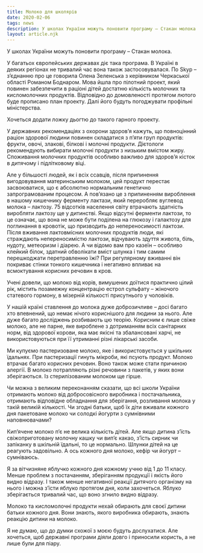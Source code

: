```yaml
---
title: Молоко для школярів
date: 2020-02-06
tags: news
description: У школах України можуть поновити програму – Стакан молока.
layout: article.njk
---
```


У школах України можуть поновити програму – Стакан молока.

У багатьох європейських державах діє така програма. В Україні  в деяких регіонах не тривалий час вона також застосовувалася. По  Skyp – з’єднанню про це говорила Олена Зеленська з керівником Черкаської області Романом Боднаром. Мова йшла про пілотний проект, який повинен забезпечити в раціоні  дітей достатню кількість молочних та кисломолочних продуктів. Відповідно до домовленості протягом лютого буде прописано план проекту. Далі його будуть погоджувати профільні міністерства.


Хочеться додати ложку дьогтю до такого гарного проекту.


У державних рекомендаціях з охорони здоров’я кажуть, що повноцінний раціон здорової людини повинен складатися з п’яти груп продуктів: фрукти, овочі, злакові, білкові і молочні продукти. Дієтологи рекомендують вибирати молочні продукти з низьким вмістом жиру. Споживання молочних продуктів особливо важливо для здоров’я кісток в дитячому і підлітковому віці. 


Але у більшості людей, як і всіх ссавців, після припинення вигодовування материнським молоком, цей продукт перестає засвоюватися, що є абсолютно нормальним генетично запрограмованим процесом. А пов’язано це з припиненням вироблення в нашому кишечнику ферменту лактази, який переробляє вуглевод молока – лактозу. 75 відсотків населення світу втрачають здатність виробляти лактозу ще у дитинстві. Якщо відсутні ферменти лактози, то це означає, що вона не може бути поділена на глюкозу і галактозу для поглинання в кровотік, що призводить до непереносимості лактози. Після вживання лактовмісних молочних продуктів люди, які страждають непереносимістю лактози, відчувають здуття живота, біль, нудоту, метеоризм і діарею. А чи відомо вам про казеїн – особливо клейкий білок, здатний обволікати вміст шлунка і тим самим перешкоджати перетравленню їжі? При регулярному вживанні він покриває стінки тонкого кишечника і негативно впливає на всмоктування корисних речовин в кров.


Учені довели, що молоко від корів, вимушених доїтися практично цілий рік, містить позамежну концентрацію естрол сульфату – жіночого статевого гормону, в мізерній кількості присутнього у чоловіків.
 

У нашій країні ставлення до молока дуже доброзичливе – досі багато хто впевнений, що немає нічого кориснішого для людини за нього. Але дуже багато досліджень розбивають цю теорію. Корисним є  лише свіже молоко, але не парне, яке вироблене з дотриманням всіх санітарних норм, від здорової корови, яка має якісні та збалансовані харчі, не використовуються при її утриманні різні лікарські засоби.
 

Ми купуємо пастеризоване молоко, яке і використовується у шкільних їдальнях. При пастеризації гинуть  мікроби, які псують продукт. Молоко втрачає багато корисних речовин. Воно також може стати причиною алергії. В молоко потрапляють різні речовини з пакетів, у яких вони зберігаються. Із стерилізованим молоком ще гірше.


Чи можна з великим переконанням сказати, що всі школи України отримають молоко від добросовісного виробника і постачальника, отримають відповідне обладнання для зберігання, розливання молока у такій великій кількості. Чи згодні батьки, щоб їх діти вживали кожного дня пакетоване молоко чи солодкі йогурти з сумнівними наповнювачами?


Кип’ячене молоко п’є не велика кількість дітей. Але якщо дитина  з’їсть свіжоприготовану молочну кашку чи вип’є какао, з’їсть сирник чи запіканку в шкільній їдальні, то це нормально.  Шлунки дітей на це реагують задовільно. А ось кожного дня молоко, кефір чи йогурт – сумніваюсь.


Я за вітчизняне яблучко кожного дня кожному учню від 1 до 11 класу. Менше проблем з постачанням, зберіганням продукції і якість його видно відразу. І також менше негативної реакції дитячого організму на нього і можна з’їсти яблуко  протягом дня, коли захочеться. Яблуко зберігається тривалий час, що воно згнило видно відразу.
 

Молоко та кисломолочні продукти нехай обирають для своєї дитини батьки кожного дня. Вони знають, якого виробника обирають, знають реакцію дитини на молоко.


Я не думаю, що до думки схожої з моєю будуть дослухатися. Але хочеться, щоб державні програми діяли довго і приносили користь, а не лише були для піару.
